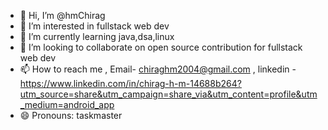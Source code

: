 - 👋 Hi, I’m @hmChirag
- 👀 I’m interested in fullstack web dev
- 🌱 I’m currently learning java,dsa,linux
- 💞️ I’m looking to collaborate on open source contribution for fullstack web dev
- 📫 How to reach me , Email- chiraghm2004@gmail.com , linkedin - https://www.linkedin.com/in/chirag-h-m-14688b264?utm_source=share&utm_campaign=share_via&utm_content=profile&utm_medium=android_app
- 😄 Pronouns: taskmaster

<!---
hmChirag/hmChirag is a ✨ special ✨ repository because its `README.md` (this file) appears on your GitHub profile.
You can click the Preview link to take a look at your changes.
--->
